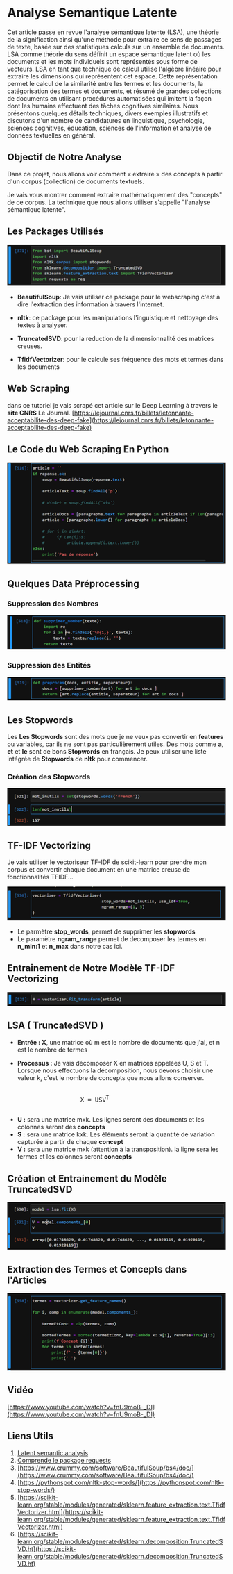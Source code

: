 # Analyse Semantique Latente

Cet article passe en revue l'analyse sémantique latente (LSA), une théorie de la signification ainsi qu'une méthode pour extraire ce sens de passages de texte, basée sur des statistiques calculs sur un ensemble de documents. LSA comme théorie du sens définit un espace sémantique latent où les documents et les mots individuels sont représentés sous forme de vecteurs. LSA en tant que technique de calcul utilise l'algèbre linéaire pour extraire les dimensions qui représentent cet espace. Cette représentation permet le calcul de la similarité entre les termes et les documents, la catégorisation des termes et documents, et résumé de grandes collections de documents en utilisant procédures automatisées qui imitent la façon dont les humains effectuent des tâches cognitives similaires. Nous présentons quelques détails techniques, divers exemples illustratifs et discutons d'un nombre de candidatures en linguistique, psychologie, sciences cognitives, éducation, sciences de l'information et analyse de données textuelles en général. 

## Objectif de Notre Analyse

Dans ce projet, nous allons voir comment « extraire » des concepts à partir d'un corpus (collection) de documents textuels.

Je vais vous montrer comment extraire mathématiquement des "concepts" de ce corpus. La technique que nous allons utiliser s'appelle "l'analyse sémantique latente".

## Les Packages Utilisés

![image](images/1.png)

* **BeautifulSoup**: Je vais utiliser ce package pour le webscraping c'est à dire l'extraction des information à travers l'internet.
  
* **nltk**: ce package pour les manipulations l'inguistique et nettoyage des textes à analyser.
  
* **TruncatedSVD**: pour la reduction de la dimensionnalité des matrices creuses.
  
* **TfidfVectorizer**: pour  le calcule ses fréquence des mots et termes dans les documents

## Web Scraping

dans ce tutoriel je vais scrapé cet article sur le Deep Learning à travers le **site CNRS** Le Journal.
[https://lejournal.cnrs.fr/billets/letonnante-acceptabilite-des-deep-fake](https://lejournal.cnrs.fr/billets/letonnante-acceptabilite-des-deep-fake)

## Le Code du Web Scraping En Python

![image](images/2.png)

## Quelques Data Préprocessing

### Suppression des Nombres

![image](images/3.png)

### Suppression des Entités

![images](images/4.png)

## Les Stopwords

Les **Les Stopwords** sont des mots que je ne veux pas convertir en **features** ou variables, car ils ne sont pas particulièrement utiles. Des mots comme **a**, **et** et **le** sont de bons **Stopwords** en français. Je peux utiliser une liste intégrée de **Stopwords** de **nltk** pour commencer. 

### Création des Stopwords

![image](images/5.png)

## TF-IDF Vectorizing

Je vais utiliser le vectoriseur TF-IDF de scikit-learn pour prendre mon corpus et convertir chaque document en une matrice creuse de fonctionnalités TFIDF...

![image](images/6.png)

* Le parmètre **stop_words**, permet de supprimer les **stopwords**
* Le paramètre **ngram_range** permet de decomposer les termes en  **n_min:1** et **n_max**
  dans notre cas ici.

## Entrainement de Notre Modèle TF-IDF Vectorizing

![image](images/7.png)

## LSA ( TruncatedSVD )

* **Entrée : X**, une matrice où m est le nombre de documents que j'ai, et n est le nombre de termes

* **Processus :** Je vais décomposer X en matrices appelées U, S et T. Lorsque nous effectuons la décomposition, nous devons choisir une valeur k, c'est le nombre de concepts que nous allons conserver.

<pre>

                    X = USV<sup>T</sup>

</pre>

* **U :** sera une matrice mxk. Les lignes seront des documents et les colonnes seront des **concepts**
* **S :** sera une matrice kxk. Les éléments seront la quantité de variation capturée à partir de chaque **concept**
* **V :** sera une matrice mxk (attention à la transposition). la ligne sera les termes et les colonnes seront **concepts**

## Création et Entrainement du Modèle TruncatedSVD

![image](images/8.png)

## Extraction des Termes et Concepts dans l'Articles

![image](images/9.png)

## Vidéo

[https://www.youtube.com/watch?v=fnU9moB-_DI](https://www.youtube.com/watch?v=fnU9moB-_DI)

## Liens Utils
1.  [Latent semantic analysis](https://wires.onlinelibrary.wiley.com/doi/pdf/10.1002/wcs.1254?casa_token=9ZNnFxW7j4wAAAAA%3AXQ1KAKPHx0v4YlLYHe5LW4OXhee6s-B2CfAOzb68JIjFob3zKlQUs8aVhQlaYXhNdnGK0TGEbW4X2qp_sg) 
2.  [Comprende le package requests](https://www.datacamp.com/community/tutorials/making-http-requests-in-python?utm_source=adwords_ppc&utm_medium=cpc&utm_campaignid=1455363063&utm_adgroupid=65083631748&utm_device=c&utm_keyword=&utm_matchtype=&utm_network=g&utm_adpostion=&utm_creative=278443377086&utm_targetid=aud-299261629574:dsa-429603003980&utm_loc_interest_ms=&utm_loc_physical_ms=9075935&gclid=CjwKCAiAx8KQBhAGEiwAD3EiP7eGDVW4hMxOzOO8TQZ_XNyF9rPVbRiU0U6qjnZZ-piDzFH9kgz4dRoCqcYQAvD_BwE)
3.  [https://www.crummy.com/software/BeautifulSoup/bs4/doc/](https://www.crummy.com/software/BeautifulSoup/bs4/doc/)
4. [https://pythonspot.com/nltk-stop-words/](https://pythonspot.com/nltk-stop-words/) 
5. [https://scikit-learn.org/stable/modules/generated/sklearn.feature_extraction.text.TfidfVectorizer.html](https://scikit-learn.org/stable/modules/generated/sklearn.feature_extraction.text.TfidfVectorizer.html)
6. [https://scikit-learn.org/stable/modules/generated/sklearn.decomposition.TruncatedSVD.ht](https://scikit-learn.org/stable/modules/generated/sklearn.decomposition.TruncatedSVD.ht)
   

